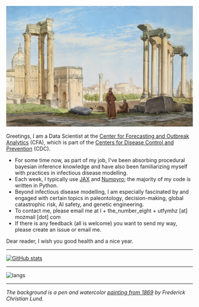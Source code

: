 ![FC Lund](https://github.com/AFg6K7h4fhy2/AFg6K7h4fhy2/raw/main/assets/fc_lund_1869.jpg)

Greetings, I am a Data Scientist at the [Center for Forecasting and Outbreak Analytics](https://www.cdc.gov/forecast-outbreak-analytics/index.html) (CFA), which is part of the [Centers for Disease Control and Prevention](https://www.cdc.gov/) (CDC).

* For some time now, as part of my job, I've been absorbing procedural bayesian inference knowledge and have also been familiarizing myself with practices in infectious disease modelling.
* Each week, I typically use [JAX](https://jax.readthedocs.io/en/latest/notebooks/quickstart.html) and [Numpyro](https://num.pyro.ai/en/stable/getting_started.html); the majority of my code is written in Python.
* Beyond infectious disease modelling, I am especially fascinated by and engaged with certain topics in paleontology, decision-making, global catastrophic risk, AI safety, and genetic engineering.
* To contact me, please email me at l + the_number_eight + utfymhz [at] mozmail [dot] com
* If there is any feedback (all is welcome) you want to send my way, please create an issue or email me.

Dear reader, I wish you good health and a nice year.

---

[![GitHub stats](https://github-readme-stats.vercel.app/api?username=AFg6K7h4fhy2&show_icons=true&theme=dracula)](https://github.com/anuraghazra/github-readme-stats)

---

![langs](https://github-readme-stats.vercel.app/api/top-langs/?username=AFg6K7h4fhy2&hide=HTML,CSS,SCSS,jupyter%20notebook)

---

_The background is a pen and watercolor [painting from 1869](https://commons.wikimedia.org/wiki/File:Frederik_Christian_Lund_-_Udsigt_over_Forum_Romanum._I_baggrunden_ses_Colosseum._-_1869.png) by Frederick Christian Lund._

